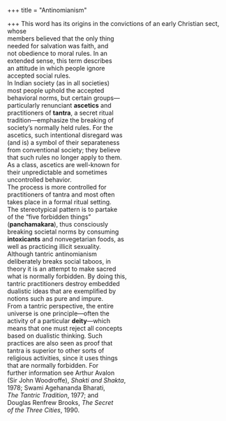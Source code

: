 +++
title = "Antinomianism"

+++
This word has its origins in the convictions of an early Christian sect, whose  
members believed that the only thing  
needed for salvation was faith, and  
not obedience to moral rules. In an  
extended sense, this term describes  
an attitude in which people ignore  
accepted social rules.  
In Indian society (as in all societies)  
most people uphold the accepted  
behavioral norms, but certain groups—  
particularly renunciant **ascetics** and  
practitioners of **tantra**, a secret ritual  
tradition—emphasize the breaking of  
society’s normally held rules. For the  
ascetics, such intentional disregard was  
(and is) a symbol of their separateness  
from conventional society; they believe  
that such rules no longer apply to them.  
As a class, ascetics are well-known for  
their unpredictable and sometimes  
uncontrolled behavior.  
The process is more controlled for  
practitioners of tantra and most often  
takes place in a formal ritual setting.  
The stereotypical pattern is to partake  
of the “five forbidden things”  
(**panchamakara**), thus consciously  
breaking societal norms by consuming  
**intoxicants** and nonvegetarian foods, as  
well as practicing illicit sexuality.  
Although tantric antinomianism  
deliberately breaks social taboos, in  
theory it is an attempt to make sacred  
what is normally forbidden. By doing this,  
tantric practitioners destroy embedded  
dualistic ideas that are exemplified by  
notions such as pure and impure.  
From a tantric perspective, the entire  
universe is one principle—often the  
activity of a particular **deity**—which  
means that one must reject all concepts  
based on dualistic thinking. Such  
practices are also seen as proof that  
tantra is superior to other sorts of  
religious activities, since it uses things  
that are normally forbidden. For  
further information see Arthur Avalon  
(Sir John Woodroffe), *Shakti and Shakta*,  
1978; Swami Agehananda Bharati,  
*The Tantric Tradition*, 1977; and  
Douglas Renfrew Brooks, *The Secret*  
*of the Three Cities*, 1990.